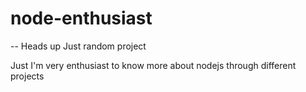 # node-enthusiast

-- Heads up
   Just random project

   Just I'm very enthusiast to know more about nodejs through different projects